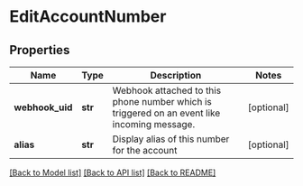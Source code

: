 # EditAccountNumber

## Properties
Name | Type | Description | Notes
------------ | ------------- | ------------- | -------------
**webhook_uid** | **str** | Webhook attached to this phone number which is triggered on an event like incoming message.  | [optional] 
**alias** | **str** | Display alias of this number for the account | [optional] 

[[Back to Model list]](../README.md#documentation-for-models) [[Back to API list]](../README.md#documentation-for-api-endpoints) [[Back to README]](../README.md)


